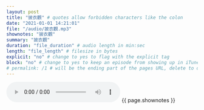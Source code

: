 ```yaml
---
layout: post
title: "披衣觀" # quotes allow forbidden characters like the colon
date: "2021-01-01 14:21:01"
file: "/audio/披衣觀.mp3"
shownotes: "披衣觀"
summary: "披衣觀"
duration: "file_duration" # audio length in min:sec
length: "file_length" # filesize in bytes
explicit: "no" # change to yes to flag with the explicit tag
block: "no" # change to yes to keep an episode from showing up in iTunes
# permalink: /1 # will be the ending part of the pages URL, delete to default to the title
---
```


<audio controls>
<source src="{{site.url}}{{site.baseurl}}{{ page.file }}" type="audio/x-mp3">
Your browser does not support the audio element.
</audio>
{{ page.shownotes }}
